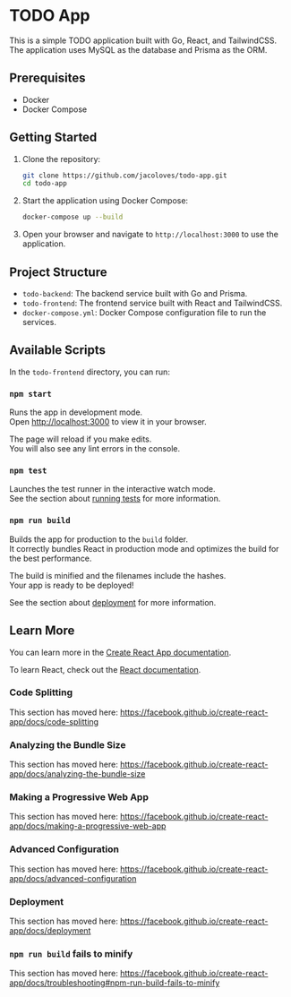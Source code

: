 # TODO App

This is a simple TODO application built with Go, React, and TailwindCSS. The application uses MySQL as the database and Prisma as the ORM.

## Prerequisites

- Docker
- Docker Compose

## Getting Started

1. Clone the repository:

   ```sh
   git clone https://github.com/jacoloves/todo-app.git
   cd todo-app
   ```

2. Start the application using Docker Compose:

   ```sh
   docker-compose up --build
   ```

3. Open your browser and navigate to `http://localhost:3000` to use the application.

## Project Structure

- `todo-backend`: The backend service built with Go and Prisma.
- `todo-frontend`: The frontend service built with React and TailwindCSS.
- `docker-compose.yml`: Docker Compose configuration file to run the services.

## Available Scripts

In the `todo-frontend` directory, you can run:

### `npm start`

Runs the app in development mode.\
Open [http://localhost:3000](http://localhost:3000) to view it in your browser.

The page will reload if you make edits.\
You will also see any lint errors in the console.

### `npm test`

Launches the test runner in the interactive watch mode.\
See the section about [running tests](https://facebook.github.io/create-react-app/docs/running-tests) for more information.

### `npm run build`

Builds the app for production to the `build` folder.\
It correctly bundles React in production mode and optimizes the build for the best performance.

The build is minified and the filenames include the hashes.\
Your app is ready to be deployed!

See the section about [deployment](https://facebook.github.io/create-react-app/docs/deployment) for more information.

## Learn More

You can learn more in the [Create React App documentation](https://facebook.github.io/create-react-app/docs/getting-started).

To learn React, check out the [React documentation](https://reactjs.org/).

### Code Splitting

This section has moved here: https://facebook.github.io/create-react-app/docs/code-splitting

### Analyzing the Bundle Size

This section has moved here: https://facebook.github.io/create-react-app/docs/analyzing-the-bundle-size

### Making a Progressive Web App

This section has moved here: https://facebook.github.io/create-react-app/docs/making-a-progressive-web-app

### Advanced Configuration

This section has moved here: https://facebook.github.io/create-react-app/docs/advanced-configuration

### Deployment

This section has moved here: https://facebook.github.io/create-react-app/docs/deployment

### `npm run build` fails to minify

This section has moved here: https://facebook.github.io/create-react-app/docs/troubleshooting#npm-run-build-fails-to-minify
